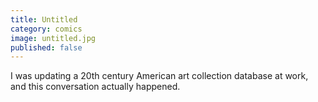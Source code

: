 ```yaml
---
title: Untitled
category: comics
image: untitled.jpg
published: false
---
```


I was updating a 20th century American art collection database at work, and this conversation actually happened.